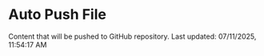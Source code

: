 # Auto Push File

Content that will be pushed to GitHub repository.
Last updated: 07/11/2025, 11:54:17 AM